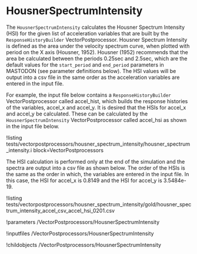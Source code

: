 # HousnerSpectrumIntensity
The `HousnerSpectrumIntensity` calculates the Housner Spectrum Intensity (HSI) for the given list of acceleration variables that are built by the `ResponseHistoryBuilder` VectorPostprocessor. Housner Spectrum Intensity is defined as the area under the velocity spectrum curve, when plotted with period on the X axis (Housner, 1952). Housner (1952) recommends that the area be calculated between the periods 0.25sec and 2.5sec, which are the default values for the `start_period` and `end_period` parameters in MASTODON (see parameter definitions below). The HSI values will be output into a csv file in the same order as the acceleration variables are entered in the input file.

For example, the input file below contains a `ResponseHistoryBuilder` VectorPostprocessor called accel_hist, which builds the response histories of the variables, accel_x and accel_y. It is desired that the HSIs for accel_x and accel_y be calculated. These can be calculated by the `HousnerSpectrumIntensity` VectorPostprocessor called accel_hsi as shown in the input file below.

!listing tests/vectorpostprocessors/housner_spectrum_intensity/housner_spectrum_intensity.i block=VectorPostprocessors

The HSI calculation is performed only at the end of the simulation and the spectra are output into a csv file as shown below. The order of the HSIs is the same as the order in which, the variables are entered in the input file. In this case, the HSI for accel_x is 0.8149 and the HSI for accel_y is 3.5484e-19.

!listing tests/vectorpostprocessors/housner_spectrum_intensity/gold/housner_spectrum_intensity_accel_csv_accel_hsi_0201.csv

!parameters /VectorPostprocessors/HousnerSpectrumIntensity

!inputfiles /VectorPostprocessors/HousnerSpectrumIntensity

!childobjects /VectorPostprocessors/HousnerSpectrumIntensity

